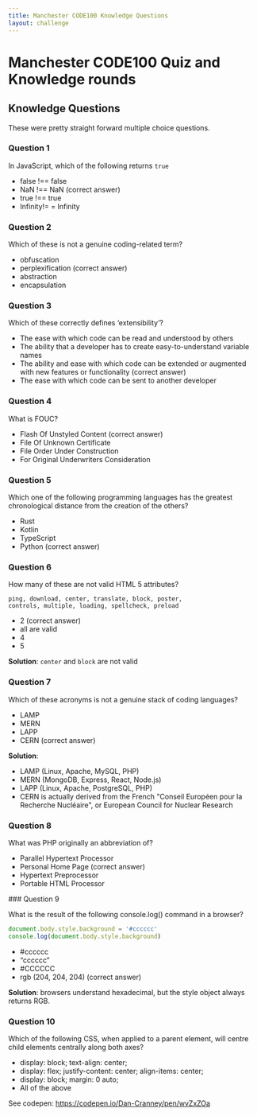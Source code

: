 ```yaml
---
title: Manchester CODE100 Knowledge Questions 
layout: challenge
---
```


# Manchester CODE100 Quiz and Knowledge rounds

## Knowledge Questions 

These were pretty straight forward multiple choice questions. 

### Question 1

In JavaScript, which of the following returns `true` 

* false !== false
* NaN !== NaN  (correct answer)
* true !== true
* Infinity!= = Infinity

### Question 2

Which of these is not a genuine coding-related term?

* obfuscation
* perplexification (correct answer)
* abstraction
* encapsulation

### Question 3

Which of these correctly defines ‘extensibility’?

* The ease with which code can be read and understood by others
* The ability that a developer has to create easy-to-understand variable names
* The ability and ease with which code can be extended or augmented with new features or functionality (correct answer)
* The ease with which code can be sent to another developer

### Question 4

What is FOUC?

* Flash Of Unstyled Content (correct answer)
* File Of Unknown Certificate
* File Order Under Construction
* For Original Underwriters Consideration

### Question 5

Which one of the following programming languages has the greatest chronological distance from the creation of the others?

* Rust
* Kotlin
* TypeScript
* Python (correct answer)

### Question 6

How many of these are not valid HTML 5 attributes? 

```
ping, download, center, translate, block, poster, 
controls, multiple, loading, spellcheck, preload
```

* 2 (correct answer) 
* all are valid
* 4
* 5

**Solution**: `center` and `block` are not valid

### Question 7

Which of these acronyms is not a genuine stack of coding languages?

* LAMP
* MERN
* LAPP
* CERN (correct answer)

**Solution**:

* LAMP (Linux, Apache, MySQL, PHP)
* MERN (MongoDB, Express, React, Node.js)
* LAPP (Linux, Apache, PostgreSQL, PHP)
* CERN is actually derived from the French "Conseil Européen pour la Recherche Nucléaire", or European Council for Nuclear Research

### Question 8

What was PHP originally an abbreviation of?

* Parallel Hypertext Processor
* Personal Home Page (correct answer)
* Hypertext Preprocessor
* Portable HTML Processor

### Question 9

What is the result of the following console.log() command in a browser?

```javascript
document.body.style.background = '#cccccc'
console.log(document.body.style.background)
```

* #cccccc
* “cccccc”
* #CCCCCC
* rgb (204, 204, 204) (correct answer)

**Solution**: browsers understand hexadecimal, but the style object always returns RGB.

### Question 10

Which of the following CSS, when applied to a parent element, will centre child elements centrally along both axes?

* display: block;
text-align: center;
* display: flex;
justify-content: center;
align-items: center;
* display: block;
margin: 0 auto;
* All of the above

See codepen: https://codepen.io/Dan-Cranney/pen/wvZxZOa

